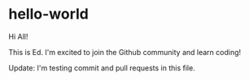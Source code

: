 # hello-world

Hi All!

This is Ed. I'm excited to join the Github community and learn coding!

Update: I'm testing commit and pull requests in this file.
